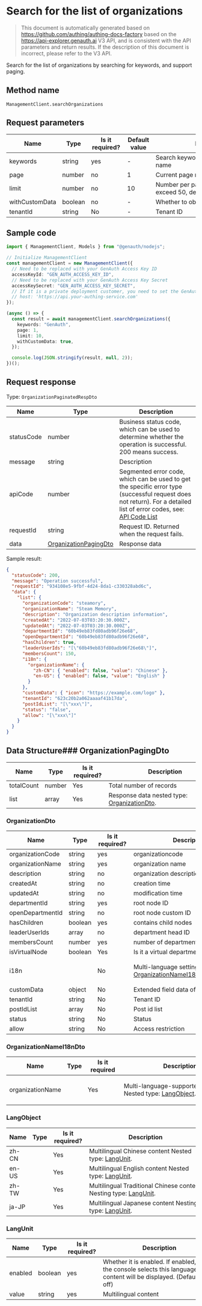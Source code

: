# Search for the list of organizations

<!--
Warning ⚠️:
Do not modify this document directly,
https://github.com/Authing/authing-docs-factory
Use this project to generate
-->

<LastUpdated />

> This document is automatically generated based on https://github.com/authing/authing-docs-factory based on the https://api-explorer.genauth.ai V3 API, and is consistent with the API parameters and return results. If the description of this document is incorrect, please refer to the V3 API.

Search for the list of organizations by searching for keywords, and support paging.

## Method name

`ManagementClient.searchOrganizations`

## Request parameters

| Name           | Type    | <div style="width:80px">Is it required?</div> | <div style="width:60px">Default value</div> | <div style="width:300px">Description</div>               | <div style="width:200px">Sample value</div> |
| -------------- | ------- | --------------------------------------------- | ------------------------------------------- | -------------------------------------------------------- | ------------------------------------------- |
| keywords       | string  | yes                                           | -                                           | Search keywords, such as organization name               | `GenAuth`                                   |
| page           | number  | no                                            | 1                                           | Current page number, starting from 1                     | `1`                                         |
| limit          | number  | no                                            | 10                                          | Number per page, maximum cannot exceed 50, default is 10 | `10`                                        |
| withCustomData | boolean | no                                            | -                                           | Whether to obtain custom data                            | `true`                                      |
| tenantId       | string  | No                                            | -                                           | Tenant ID                                                | `623c20b2a062aaaaf41b17da`                  |

## Sample code

```ts
import { ManagementClient, Models } from "@genauth/nodejs";

// Initialize ManagementClient
const managementClient = new ManagementClient({
  // Need to be replaced with your GenAuth Access Key ID
  accessKeyId: "GEN_AUTH_ACCESS_KEY_ID",
  // Need to be replaced with your GenAuth Access Key Secret
  accessKeySecret: "GEN_AUTH_ACCESS_KEY_SECRET",
  // If it is a private deployment customer, you need to set the GenAuth service domain name
  // host: 'https://api.your-authing-service.com'
});

(async () => {
  const result = await managementClient.searchOrganizations({
    keywords: "GenAuth",
    page: 1,
    limit: 10,
    withCustomData: true,
  });

  console.log(JSON.stringify(result, null, 2));
})();
```

## Request response

Type: `OrganizationPaginatedRespDto`

| Name       | Type                                                       | Description                                                                                                                                                                                                                                                                                                                                  |
| ---------- | ---------------------------------------------------------- | -------------------------------------------------------------------------------------------------------------------------------------------------------------------------------------------------------------------------------------------------------------------------------------------------------------------------------------------- |
| statusCode | number                                                     | Business status code, which can be used to determine whether the operation is successful. 200 means success.                                                                                                                                                                                                                                 |
| message    | string                                                     | Description                                                                                                                                                                                                                                                                                                                                  |
| apiCode    | number                                                     | Segmented error code, which can be used to get the specific error type (successful request does not return). For a detailed list of error codes, see: [API Code List](https://api-explorer.genauth.ai/?tag=group/%E5%BC%80%E5%8F%91%E5%87%86%E5%A4%87#tag/%E5%BC%80%E5%8F%91%E5%87%86%E5%A4%87/%E9%94%99%E8%AF%AF%E5%A4%84%E7%90%86/apiCode) |
| requestId  | string                                                     | Request ID. Returned when the request fails.                                                                                                                                                                                                                                                                                                 |
| data       | <a href="#OrganizationPagingDto">OrganizationPagingDto</a> | Response data                                                                                                                                                                                                                                                                                                                                |

Sample result:

```json
{
  "statusCode": 200,
  "message": "Operation successful",
  "requestId": "934108e5-9fbf-4d24-8da1-c330328abd6c",
  "data": {
    "list": {
      "organizationCode": "steamory",
      "organizationName": "Steam Memory",
      "description": "Organization description information",
      "createdAt": "2022-07-03T03:20:30.000Z",
      "updatedAt": "2022-07-03T03:20:30.000Z",
      "departmentId": "60b49eb83fd80adb96f26e68",
      "openDepartmentId": "60b49eb83fd80adb96f26e68",
      "hasChildren": true,
      "leaderUserIds": "[\"60b49eb83fd80adb96f26e68\"]",
      "membersCount": 150,
      "i18n": {
        "organizationName": {
          "zh-CN": { "enabled": false, "value": "Chinese" },
          "en-US": { "enabled": false, "value": "English" }
        }
      },
      "customData": { "icon": "https://example.com/logo" },
      "tenantId": "623c20b2a062aaaaf41b17da",
      "postIdList": "[\"xxx\"]",
      "status": "false",
      "allow": "[\"xxx\"]"
    }
  }
}
```

## Data Structure### <a id="OrganizationPagingDto"></a> OrganizationPagingDto

| Name       | Type   | <div style="width:80px">Is it required?</div> | <div style="width:300px">Description</div>                                 | <div style="width:200px">Example value</div> |
| ---------- | ------ | --------------------------------------------- | -------------------------------------------------------------------------- | -------------------------------------------- |
| totalCount | number | Yes                                           | Total number of records                                                    |                                              |
| list       | array  | Yes                                           | Response data nested type: <a href="#OrganizationDto">OrganizationDto</a>. |                                              |

### <a id="OrganizationDto"></a> OrganizationDto

| Name             | Type    | <div style="width:80px">Is it required?</div> | <div style="width:300px" >Description</div>                                                          | <div style="width:200px">Example value</div>                                                                  |
| ---------------- | ------- | --------------------------------------------- | ---------------------------------------------------------------------------------------------------- | ------------------------------------------------------------------------------------------------------------- |
| organizationCode | string  | yes                                           | organizationcode                                                                                     | `steamory`                                                                                                    |
| organizationName | string  | yes                                           | organization name                                                                                    | `steammemory`                                                                                                 |
| description      | string  | no                                            | organization description                                                                             | `organization description`                                                                                    |
| createdAt        | string  | no                                            | creation time                                                                                        | `2022-07-03T03:20: 30.000Z`                                                                                   |
| updatedAt        | string  | no                                            | modification time                                                                                    | `2022-07-03T03:20:30.000Z`                                                                                    |
| departmentId     | string  | yes                                           | root node ID                                                                                         | `60b49eb83fd80adb96f26e68`                                                                                    |
| openDepartmentId | string  | no                                            | root node custom ID                                                                                  | `60b49eb83fd80adb96f26e68`                                                                                    |
| hasChildren      | boolean | yes                                           | contains child nodes                                                                                 | `true`                                                                                                        |
| leaderUserIds    | array   | no                                            | department head ID                                                                                   | `["60b49eb83fd80adb96f26e68"]`                                                                                |
| membersCount     | number  | yes                                           | number of department members                                                                         | `150`                                                                                                         |
| isVirtualNode    | boolean | Yes                                           | Is it a virtual department                                                                           |                                                                                                               |
| i18n             |         | No                                            | Multi-language settings Nested type: <a href="#OrganizationNameI18nDto">OrganizationNameI18nDto</a>. | `{"organizationName":{"zh-CN":{"enabled":false,"value":"中文"},"en-US":{"enabled":false,"value":"English"}}}` |
| customData       | object  | No                                            | Extended field data of department                                                                    | `{"icon":"https://example.com/logo"}`                                                                         |
| tenantId         | string  | No                                            | Tenant ID                                                                                            | `623c20b2a062aaaaf41b17da`                                                                                    |
| postIdList       | array   | No                                            | Post id list                                                                                         | `["xxx"]`                                                                                                     |
| status           | string  | No                                            | Status                                                                                               | `false`                                                                                                       |
| allow            | string  | No                                            | Access restriction                                                                                   | `["xxx"]`                                                                                                     |

### <a id="OrganizationNameI18nDto"></a> OrganizationNameI18nDto

| Name             | Type | <div style="width:80px">Is it required</div> | <div style="width:300px">Description</div>                                        | <div style="width:200px">Sample value</div>                                              |
| ---------------- | ---- | -------------------------------------------- | --------------------------------------------------------------------------------- | ---------------------------------------------------------------------------------------- |
| organizationName |      | Yes                                          | Multi-language-supported field Nested type: <a href="#LangObject">LangObject</a>. | `{"zh-CN":{"enabled":false,"value":"中文"},"en-US":{"enabled":false,"value":"English"}}` |

### <a id="LangObject"></a> LangObject

| Name  | Type | <div style="width:80px">Is it required?</div> | <div style="width:300px">Description</div>                                               | <div style="width:200px">Sample value</div> |
| ----- | ---- | --------------------------------------------- | ---------------------------------------------------------------------------------------- | ------------------------------------------- |
| zh-CN |      | Yes                                           | Multilingual Chinese content Nested type: <a href="#LangUnit">LangUnit</a>.              | `{"enabled":false,"value":"中文"}`          |
| en-US |      | Yes                                           | Multilingual English content Nested type: <a href="#LangUnit">LangUnit</a>.              | `{"enabled":false,"value":"English"}`       |
| zh-TW |      | Yes                                           | Multilingual Traditional Chinese content Nesting type: <a href="#LangUnit">LangUnit</a>. | `{"enabled":false,"value":"繁體中文"}`      |
| ja-JP |      | Yes                                           | Multilingual Japanese content Nesting type: <a href="#LangUnit">LangUnit</a>.            | `{"enabled":false,"value":"日本語"}`        |

### <a id="LangUnit"></a> LangUnit

| Name    | Type    | <div style="width:80px">Is it required?</div> | <div style="width:300px">Description</div>                                                                                | <div style="width:200px">Sample value</div> |
| ------- | ------- | --------------------------------------------- | ------------------------------------------------------------------------------------------------------------------------- | ------------------------------------------- |
| enabled | boolean | yes                                           | Whether it is enabled. If enabled, and the console selects this language, the content will be displayed. (Default is off) |                                             |
| value   | string  | yes                                           | Multilingual content                                                                                                      |                                             |
